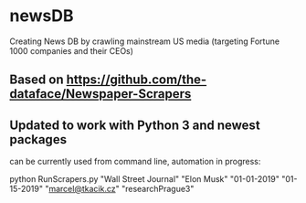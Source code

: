 # newsDB


Creating News DB by crawling mainstream US media (targeting Fortune 1000 companies and their CEOs)




## Based on https://github.com/the-dataface/Newspaper-Scrapers
## Updated to work with Python 3 and newest packages

can be currently used from command line, automation in progress:

python RunScrapers.py  "Wall Street Journal"  "Elon Musk" "01-01-2019" "01-15-2019" "marcel@tkacik.cz"  "researchPrague3"